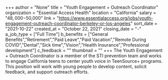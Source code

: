 +++
author = "None"
title = "Youth Engagement + Outreach Coordinator"
organization = "Essential Access Health"
location = "California"
salary = "$48,000-$50,000"
link = "https://www.essentialaccess.org/jobs/youth-engagement-outreach-coordinator-berkeley-or-los-angeles"
sort_date = "2021-10-22"
created_at = "October 22, 2021"
closing_date = "-"
a_job_type = ["Full Time"]
b_benefits = ["General Benefits","Retirement","Paid Leave","Paid Vacation","Remote During COVID","Dental","Sick time","Vision","Health Insurance","Professional development"]
c_feedback = ""
thumbnail = ""
+++
The Youth Engagement + Outreach Coordinator is a member of the STI prevention team and works to engage California teens to center youth voice in TeenSource+ programs. This position will work with young people to develop content, solicit feedback, and support outreach efforts.